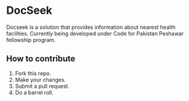 # DocSeek


Docseek is a solution that provides information about nearest health facilities. Currently being developed under Code for Pakistan Peshawar fellowship program.

## How to contribute

1. Fork this repo.
2. Make your changes.
3. Submit a pull request.
4. Do a barrel roll.

